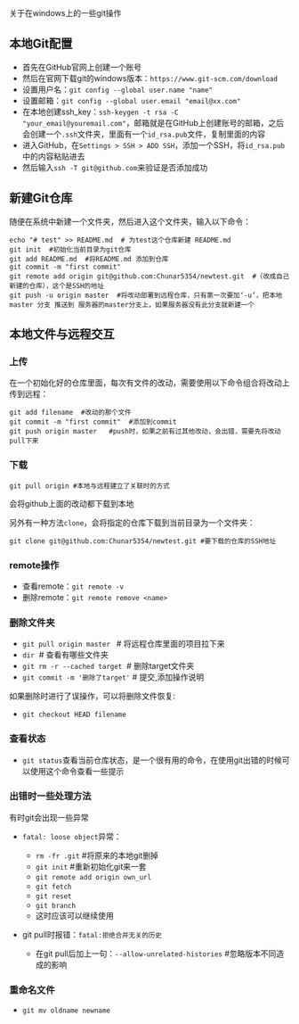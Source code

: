 关于在windows上的一些git操作

## 本地Git配置
- 首先在GitHub官网上创建一个账号
- 然后在官网下载git的windows版本：`https://www.git-scm.com/download`
- 设置用户名：`git config --global user.name "name"`
- 设置邮箱：`git config --global user.email "email@xx.com"`
- 在本地创建ssh_key：`ssh-keygen -t rsa -C "your_email@youremail.com"`，邮箱就是在GitHub上创建账号的邮箱，之后会创建一个`.ssh`文件夹，里面有一个`id_rsa.pub`文件，复制里面的内容
- 进入GitHub，在`Settings > SSH > ADD SSH`，添加一个SSH，将`id_rsa.pub`中的内容粘贴进去
- 然后输入`ssh -T git@github.com`来验证是否添加成功

## 新建Git仓库

随便在系统中新建一个文件夹，然后进入这个文件夹，输入以下命令：

```
echo "# test" >> README.md  # 为test这个仓库新建 README.md
git init  #初始化当前目录为git仓库
git add README.md  #将README.md 添加到仓库
git commit -m "first commit"
git remote add origin git@github.com:Chunar5354/newtest.git  #（改成自己新建的仓库），这个是SSH的地址
git push -u origin master  #将改动部署到远程仓库，只有第一次要加‘-u’，把本地 master 分支 推送到 服务器的master分支上，如果服务器没有此分支就新建一个
```

## 本地文件与远程交互

### 上传
在一个初始化好的仓库里面，每次有文件的改动，需要使用以下命令组合将改动上传到远程：
```
git add filename  #改动的那个文件
git commit -m "first commit"  #添加到commit
git push origin master   #push时，如果之前有过其他改动，会出错，需要先将改动pull下来
```

### 下载

```
git pull origin #本地与远程建立了关联时的方式
```
会将github上面的改动都下载到本地

另外有一种方法`clone`，会将指定的仓库下载到当前目录为一个文件夹：
```
git clone git@github.com:Chunar5354/newtest.git #要下载的仓库的SSH地址
```

### remote操作
- 查看remote：`git remote -v`
- 删除remote：`git remote remove <name>`

### 删除文件夹
- `git pull origin master ` # 将远程仓库里面的项目拉下来
- `dir`   # 查看有哪些文件夹
- `git rm -r --cached target`  # 删除target文件夹
- `git commit -m '删除了target'` # 提交,添加操作说明

如果删除时进行了误操作，可以将删除文件恢复:
- `git checkout HEAD filename` 

### 查看状态
- `git status`查看当前仓库状态，是一个很有用的命令，在使用git出错的时候可以使用这个命令查看一些提示

### 出错时一些处理方法
有时git会出现一些异常
- `fatal: loose object`异常：
  - `rm -fr .git`  #将原来的本地git删掉
  - `git init` #重新初始化git来一套
  - `git remote add origin own_url` 
  - `git fetch`
  - `git reset`  
  - `git branch`
  - 这时应该可以继续使用
  
- git pull时报错：`fatal:拒绝合并无关的历史`
  - 在git pull后加上一句：`--allow-unrelated-histories`  #忽略版本不同造成的影响
  
### 重命名文件
- `git mv oldname newname`
